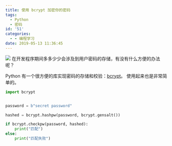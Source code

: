 ```yaml
---
title: 使用 bcrypt 加密你的密码
tags:
  - Python
  - 密码
id: '51'
categories:
  - - 编程学习
date: 2019-05-13 11:36:45
---
```


![](https://cdn.pixabay.com/photo/2017/01/01/14/39/hacker-1944688__480.jpg) 在开发程序期间多多少少会涉及到用户密码的存储，有没有什么方便的办法呢？
<!-- more -->
Python 有一个很方便的库实现密码的存储和校验：[bcrypt](https://pypi.org/project/bcrypt/)。 使用起来也是非常简单的。

```python
import bcrypt


password = b"secret password"

hashed = bcrypt.hashpw(password, bcrypt.gensalt())

if bcrypt.checkpw(password, hashed):
    print("匹配")
else:
    print("匹配失败")
```